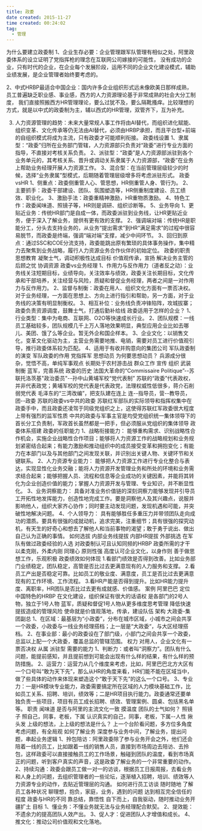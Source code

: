 ```yaml
---
title: 政委
date created: 2015-11-27
time created: 00:24:02
tag:
  - 管理
---
```


为什么要建立政委制
1、企业生存必要：企业管理跟军队管理有相似之处，阿里政委体系的设立证明了党指挥枪的理念在互联网公司嫁接的可能性，
没有成功的企业，只有时代的企业，在企业每个发展阶段，运用不同的企业文化建设模式，辅助业绩发展，是企业管理者始终要考虑的。

2、中式HRBP最适合中国企业：国内许多企业组织形式远未像欧美日那样成熟，员工普遍缺乏职业感、事业感，西方的人力资源理论基于非常成熟的社会大分工制度，
我们直接照搬西方HR管理理论，要么过犹不及，要么隔靴搔痒。比较理想的方式，就是以中式的政委制为主，辅以西式的HR管理，双管齐下，互为补充。

3. 人力资源管理的趋势：未来大量常规人事工作将由AI替代，而组织进化赋能、组织变革、文化传承等仍无法由AI替代，必须由HRBP承担，而且平台型+前端的自组织模式将成为主流，只有政委才可能顺利衔接。
政委线设置
1、隶属型：“政委”归所在业务部门管辖，人力资源部只负责对“政委”进行专业方面的指导，不直接对考核关系负责。
2、派驻型：“政委”是人力资源部派驻到各个业务单元的，其考核关系、晋升或调动关系隶属于人力资源部，“政委”在业务上帮助业务经理开展人力资源工作。
3、混合型：在当前管理层级较少的时候，选择“业务隶属”型模式，后期随着管理层级增多将考虑派驻形式。
政委vsHR
1、侧重点：政委侧重管人心、管思想，HR侧重管人身、管行为。
2、主要抓手：政委干部建设、团队、氛围塑造等，HR侧重制度建设、员工绩效、职业化。
3、激励手法：政委重精神激励，HR重物质激励。
4、特色工作：政委闻味道、照镜子等，HR则是调研、组织诊断等。
5、业务导向
1、更贴近业务：传统HR部门是自成一体，而政委派驻到业务线，让HR更贴近业务，便于深入了解业务，提供有更有效的支撑。
2、强调端对端：传统HR是职能分工，分头去支持业务的，从业务“提出需求”到HR“满足需求”的过程中很容易脱节，而政委是终端，强调“端对端”支撑，减少中间环节。
3、回归到原点：通过SSC和COE分流支持，政委能跳出原有繁琐的具体事务操作，集中精力去聚焦到业务战略，履行人力资源业务合作伙伴的初始定位。
政委的职责
思想教育
凝聚士气，调动积极性达成目标
价值观传承，宣扬
解决业务主管的后顾之忧
协调资源
政委vs业务经理
1、作用力与反作用力（道者反之动）：业务线关注短期目标，业绩导向，关注效率与绩效，政委关注长期目标，文化传承和干部培养，关注经营与风险，质疑和督促业务经理，两者之间是一对作用力与反作用力。
2、监督与制衡：政委在用人、组织文化方面有一票否决权。对于业务经理，一方面在思想上、方向上进行指引和帮助，另一方面，对于业务线的决策有明显制衡权。
3、相互补位：业务线负责冲锋陷阵，攻城拔寨；政委负责资源调度，鼓舞士气，打通后勤补给线
政委适用于怎样的企业？
1、行业类型：集中为电商、互联网、O2O等快速成长行业。
2、团队规模：一线员工基础较多，团队规模几千上万人落地效果明显，典型应用企业比如去哪儿、美团、饿了么等企业。暂无外企和国企样本。
3、企业文化：以销售文化，变革文化驱动为主，主营业务需要地推、电销，需要对员工进行价值观引导，推行政委体系较为匹配。
4、适用于有收并购意向的集团公司
军队政委制的演变
军队政委的作用
党指挥军
思想动员
为何要思想动员？
兵源成分很杂，觉悟不高，单纯军事观点
长期处于农村游击战
群众工作
宣传
组织
武装
制衡
蓝军，完善系统
政委的历史
法国大革命的“Commissaire Politique”--苏联托洛茨基"政治委员"--孙中山黄埔军校“党代表制”
苏联的“政委”代表政权，并非代表政党；黄埔军校的党代表是代表政党，法理权威性低很多，蒋介石削弱党代表
毛泽东的“三湾改编”，把支队建在连上
连--指导员，营--教导员，团--政委
苏联的政委vs中共的政委
苏联红军部队的实际领导和指挥权集中在政委手中，而且政委还凌驾于同级党组织之上，这使得苏联红军政委很大程度上带有强烈的监军性质
中共的政委与军事主官是均受党组织统一集体领导下的首长分工负责制，军政首长虽然都是一把手，但必须服从党组织的集体领导
政委体系搭建
政委的任职能力
1、战略衔接能力：
能够重构需求、识别战略性合作机会，实施企业战略性合作项目；能够将人力资源工作的战略规划和业务规划紧密结合起来；有能力激励和推动组织中的成员接受变革和拥抱变化；有能力在本部门以及与其他部门之间发现关联，并识别出关键人物、关键环节和关键联系。
2、人力资源专业能力：
能够把人力资源工作进行专业化整合与表达，实现显性化业务交融；能将人力资源开发管理业务和所处的环境和业务需求结合起来；能够把握人员、流程和信息等企业成功的关键因素，并能将其转化为企业创造价值的能力；掌握人力资源开发与管理、专业知识，并不断显性化。
3、业务洞察能力：
具备对准业务价值链的深刻洞察力能够发现并引导员工开拓性地发挥能力，创造性地完成工作。要是洞察他人及其兴趣点，说服并影响他人，组织大家齐心协作；同时要主动发现问题，发现机遇和可能，并突破性地解决问题。
4、个人领导力：
具有能够胜任多重压力并带领团队走向成功的潜质。要具有很强的成就动机，追求完美，注重细节；具有很强的探究动机，有天生的好奇心和想去了解他人和当前事物的渴望；敢于勇于说出、做出自己认为正确的事情。
如何选拔
内部业务线提拔
内部HR提拔
外部挑选
在军队有做过政委经验的人选
对政委制认可且认知同频的HRBP
政委所需的才干
以柔克刚，外柔内刚
同理心
原则性强
高度认可企业文化，以身作则
善于做思想工作，乐观积极
政委绩效如何体现
1.看部门绩效是否得到改善。比如业务部门业绩稳定，团队稳定，高管是否比过去更满意现有的人力服务和支撑。
2.看员工产出是否稳定可靠。比如员工的敬业度、满意度，员工是否比过去更满意现有的工作环境、工作流程。
3.看HR产能是否得到提升。比如HR能力提升度、离职率，HR团队是否比过去更有成就感、价值感。
案例
阿里巴巴
定位
中国特色的HRBP
在文化建设，组织保证有很大的话语权
是各部门的2号人物，独立于1号人物
蓝军，质疑和督促1号人物从更多维度思考管理
降低快速提拔造成的管理风险
使命就是价值观落地，传承，建设队伍
架构
大政委-集团副总
1、在区域：最基层为“小政委”，分布在城市区域，小城市之间会共享一个政委，小政委与一线业务经理搭档；上一层是“大政委“，与大区经理搭档。
2、在事业部：最小的政委设在了部门级，小部门之间会共享一个政委，总监以上配一个大政委，覆盖总监的管辖范围。
权力
对用人，企业文化有一票否决权
从属
派驻型
需要的能力
1、判断力：或者叫“洞察力”。团队有什么问题，能提前感知，并且提前想到可能会出现有什么样的结果，有什么样的预防措施。
2、运营力：运营力从几个维度来考虑，比如，阿里巴巴北方大区有一个口号叫“敢为天下先”，那么从HR的角度来看，HR们能不能在区域当中，做了些具体的动作来体现来塑造这个“敢于天下先”的这么一个口号。
3、专业力：一是HR模块专业能力，政委需要搞定所在区域的人力模块基础工作，比如员工关系、招聘、培训，绩效等；二是HR项目执行能力。政委通常还要单独负责一些项目，项目有员工成长招聘、绩效、管理案例、圆桌、包括黑名单等。
职责
闻味道
是否与阿里的主流文化一致
摸温度
团队的士气如何？
照镜子
照自己，同事，老板，下属
认识真实的自己，同事，老板，下属--人性
揪头发
上级的想法，上上级的想法是什么？
上一个台阶看问题，多方位多角度考虑问题，有全局观
如何了解业务
深度参与业务中间，了解业务，提出问题，串起业务逻辑
1、拎包陪访：阿里政委除了参与业务开会之外，他们还会陪着一线的员工，比如跟着一线的销售人员，直接到市场周边去陪访、去拎包，这样政委可以直接接触员工的工作场景，触碰到团队的温度，看到市场真正的问题，听到客户真实的声音，这是政委了解业务的一个非常重要的动作。
2、持续沟通：政委会跟员工做一对一的访谈，根据员工日报周报，去看业务和人身上的问题，去组织管理者的一些论坛，逐渐植入招聘，培训、绩效等人力资源专业的动作，去贴近管理层的沟通。
如何进行员工访谈
随时随地
了解员工各种状况
聊理想，抱负，家庭，业务，遇到的问题
达到相互完全信任的程度
政委与HR的不同
靠总结，靠悟性
自下而上，自我驱动，随时推动业务开疆扩土
目标
1、懂业务：不懂业务就无法与业务经理配合默契。
2、提效能：不遗余力的提高团队人效产出。
3、促人才：促进团队人才增值和成长。
4、推文化：推动公司价值观和文化落地。